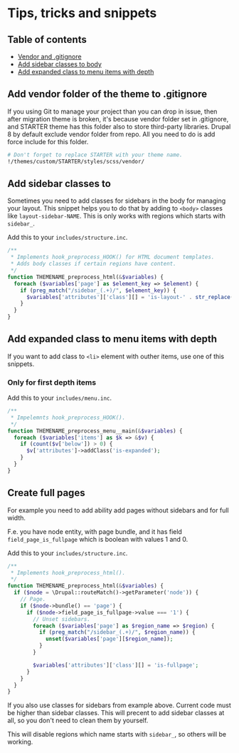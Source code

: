 # Tips, tricks and snippets

## Table of contents

* [Vendor and .gitignore](#vendor-gitignore)
* [Add sidebar classes to body](#sidebar-classes)
* [Add expanded class to menu items with depth](#menu-depth-classes)

<a name="vendor-gitignore"></a>

## Add vendor folder of the theme to .gitignore

If you using Git to manage your project than you can drop in issue, then after migration theme is broken, it's because vendor folder set in .gitignore, and STARTER theme has this folder also to store third-party libraries. Drupal 8 by default exclude vendor folder from repo. All you need to do is add force include for this folder.

~~~bash
# Don't forget to replace STARTER with your theme name.
!/themes/custom/STARTER/styles/scss/vendor/
~~~

<a name="sidebar-classes"></a>

## Add sidebar classes to <body>

Sometimes you need to add classes for sidebars in the body for managing your layout. This snippet helps you to do that by adding to `<body>` classes like `layout-sidebar-NAME`. This is only works with regions which starts with `sidebar_`.

Add this to your `includes/structure.inc`.

~~~php
/**
 * Implements hook_preprocess_HOOK() for HTML document templates.
 * Adds body classes if certain regions have content.
 */
function THEMENAME_preprocess_html(&$variables) {
  foreach ($variables['page'] as $element_key => $element) {
    if (preg_match("/sidebar_(.+)/", $element_key)) {
      $variables['attributes']['class'][] = 'is-layout-' . str_replace('_', '-', $element_key);
    }
  }
}
~~~

<a name="menu-depth-classes"></a>

## Add expanded class to menu items with depth

If you want to add class to `<li>` element with outher items, use one of this snippets.

### Only for first depth items

Add this to your `includes/menu.inc`.

~~~php
/**
 * Impelemnts hook_preprocess_HOOK().
 */
function THEMENAME_preprocess_menu__main(&$variables) {
  foreach ($variables['items'] as $k => &$v) {
    if (count($v['below']) > 0) {
      $v['attributes']->addClass('is-expanded');
    }
  }
}
~~~

## Create full pages

For example you need to add ability add pages without sidebars and for full width.

F.e. you have node entity, with page bundle, and it has field `field_page_is_fullpage` which is boolean with values 1 and 0.

Add this to your `includes/structure.inc`.

```php
/**
 * Implements hook_preprocess_html().
 */
function THEMENAME_preprocess_html(&$variables) {
  if ($node = \Drupal::routeMatch()->getParameter('node')) {
    // Page.
    if ($node->bundle() == 'page') {
      if ($node->field_page_is_fullpage->value === '1') {
        // Unset sidebars.
        foreach ($variables['page'] as $region_name => $region) {
          if (preg_match("/sidebar_(.+)/", $region_name)) {
            unset($variables['page'][$region_name]);
          }
        }

        $variables['attributes']['class'][] = 'is-fullpage';
      }
    }
  }
}
```

If you also use classes for sidebars from example above. Current code must be higher than sidebar classes. This will precent to add sidebar classes at all, so you don't need to clean them by yourself.

This will disable regions which name starts with `sidebar_`, so others will be working.
